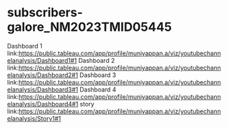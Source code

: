 # subscribers-galore_NM2023TMID05445
Dashboard 1 link:https://public.tableau.com/app/profile/muniyappan.a/viz/youtubechannelanalysis/Dashboard1#1
Dashboard 2 link:https://public.tableau.com/app/profile/muniyappan.a/viz/youtubechannelanalysis/Dashboard2#1
Dashboard 3 link:https://public.tableau.com/app/profile/muniyappan.a/viz/youtubechannelanalysis/Dashboard3#1
Dashboard 4 link:https://public.tableau.com/app/profile/muniyappan.a/viz/youtubechannelanalysis/Dashboard4#1
story link:https://public.tableau.com/app/profile/muniyappan.a/viz/youtubechannelanalysis/Story1#1
